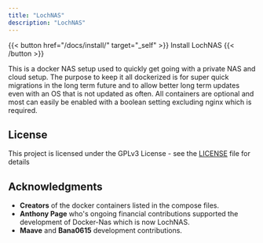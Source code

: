 ```yaml
---
title: "LochNAS"
description: "LochNAS"
---
```


{{< button href="/docs/install/" target="_self" >}}
Install LochNAS
{{< /button >}}


This is a docker NAS setup used to quickly get going with a private NAS and cloud setup. The purpose to keep it all dockerized is for super quick migrations in the long term future and to allow better long term updates even with an OS that is not updated as often. All containers are optional and most can easily be enabled with a boolean setting excluding nginx which is required. 

## License

This project is licensed under the GPLv3 License - see the [LICENSE](https://github.com/SiloCityLabs/lochnas/blob/v3/LICENSE) file for details

## Acknowledgments

* **Creators** of the docker containers listed in the compose files.
* **Anthony Page** who's ongoing financial contributions supported the development of Docker-Nas which is now LochNAS.
* **Maave** and **Bana0615** development contributions.
